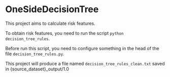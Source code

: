 # OneSideDecisionTree
This project aims to calculate risk features.

To obtain risk features, you need to run the script ```python decision_tree_rules```. 

Before run this script, you need to configure something in the head of the file ```decision_tree_rules.py```.

This project will produce a file named ```decision_tree_rules_clean.txt``` saved in {source_dataset}_output/1.0
